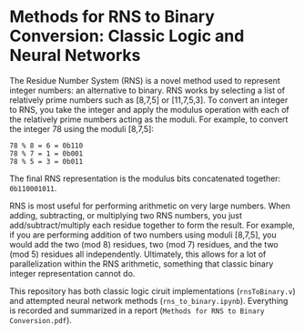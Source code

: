 # Methods for RNS to Binary Conversion: Classic Logic and Neural Networks
The Residue Number System (RNS) is a novel method used to represent integer numbers: an alternative to binary. RNS works by selecting a list of relatively prime numbers such as [8,7,5] or [11,7,5,3]. To convert an integer to RNS, you take the integer and apply the modulus operation with each of the relatively prime numbers acting as the moduli. For example, to convert the integer 78 using the moduli [8,7,5]:  
``` 
78 % 8 = 6 = 0b110
78 % 7 = 1 = 0b001
78 % 5 = 3 = 0b011
```
The final RNS representation is the modulus bits concatenated together: `0b110001011`. 

RNS is most useful for performing arithmetic on very large numbers. When adding, subtracting, or multiplying two RNS numbers, you just add/subtract/multiply each residue together to form the result. For example, if you are performing addition of two numbers using moduli [8,7,5], you would add the two (mod 8) residues, two (mod 7) residues, and the two (mod 5) residues all independently. Ultimately, this allows for a lot of parallelization within the RNS arithmetic, something that classic binary integer representation cannot do.

This repository has both classic logic ciruit implementations (`rnsToBinary.v`) and attempted neural network methods (`rns_to_binary.ipynb`). Everything is recorded and summarized in a report (`Methods for RNS to Binary Conversion.pdf`).
